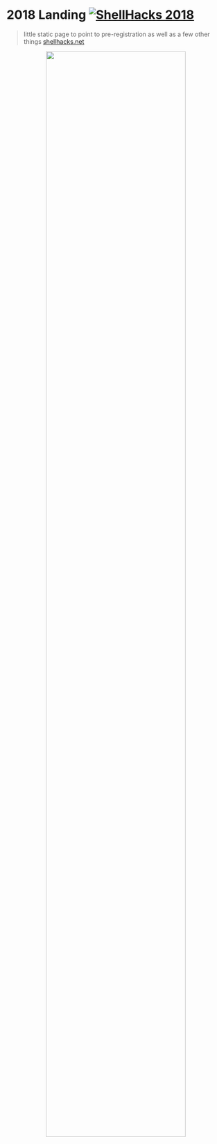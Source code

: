 # 2018 Landing [![ShellHacks 2018](https://cdn.abranhe.com/projects/ShellHacks/2018/badge.svg)](https://shellhacks.net/)

>  little static page to point to pre-registration as well as a few other things [shellhacks.net](https://shellhacks.net)

<p align="center">
	<a href="https://shellhacks.net/">
		<img src="https://cdn.abranhe.com/pr/ShellHacks-2018-Landing/screenshot.png" width="80%">
	</a>
</p>
